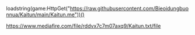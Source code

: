 loadstring(game:HttpGet("https://raw.githubusercontent.com/Bieoidungbuonnua/Kaitun/main/Kaitun.me"))()

https://www.mediafire.com/file/rddvx7c7m07axq9/Kaitun.txt/file

